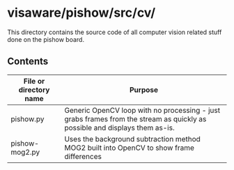 # visaware/pishow/src/cv/

This directory contains the source code of all computer vision related
stuff done on the pishow board.

## Contents
File or directory name | Purpose
---------------------- | -------
pishow.py              | Generic OpenCV loop with no processing - just grabs frames from the stream as quickly as possible and displays them as-is.
pishow-mog2.py         | Uses the background subtraction method MOG2 built into OpenCV to show frame differences
